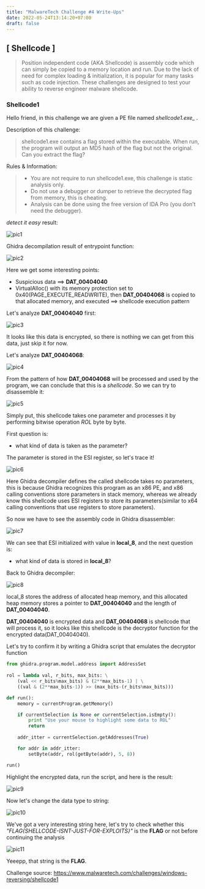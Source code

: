 ```yaml
---
title: "MalwareTech Challenge #4 Write-Ups"
date: 2022-05-24T13:14:20+07:00
draft: false
---
```


## [ Shellcode ]
> Position independent code (AKA Shellcode) is assembly code which can simply be copied to a memory location and run. Due to the lack of need for complex loading & initialization, it is popular for many tasks such as code injection. These challenges are designed to test your ability to reverse engineer malware shellcode. 


### Shellcode1

Hello friend, in this challenge we are given a PE file named *shellcode1.exe_* .

Description of this challenge:

> shellcode1.exe contains a flag stored within the executable. When run, the program will output an MD5 hash of the flag but not the original. Can you extract the flag?


Rules & Information:

> * You are not require to run shellcode1.exe, this challenge is static analysis only.
> * Do not use a debugger or dumper to retrieve the decrypted flag from memory, this is cheating.
> * Analysis can be done using the free version of IDA Pro (you don’t need the debugger).


*detect it easy* result:

![pic1](Snipaste_2022-05-24_13-36-40.jpg)


Ghidra decompilation result of entrypoint function:

![pic2](Snipaste_2022-05-24_13-50-34.jpg)


Here we get some interesting points:

* Suspicious data ==> **DAT_00404040**
* VirtualAlloc() with its memory protection set to 0x40(PAGE_EXECUTE_READWRITE), then **DAT_00404068** is copied to that allocated memory, and executed ==> shellcode execution pattern


Let's analyze **DAT_00404040** first:

![pic3](Snipaste_2022-05-24_14-26-02.jpg)


It looks like this data is encrypted, so there is nothing we can get from this data, just skip it for now.

Let's analyze **DAT_00404068**:

![pic4](Snipaste_2022-05-24_14-31-50.jpg)


From the pattern of how **DAT_00404068** will be processed and used by the program, we can conclude that this is a *shellcode*. So we can try to disassemble it:

![pic5](Snipaste_2022-05-24_14-44-42.jpg)


Simply put, this shellcode takes one parameter and processes it by performing bitwise operation *ROL* byte by byte.

First question is:

* what kind of data is taken as the parameter?


The parameter is stored in the ESI register, so let's trace it!

![pic6](Snipaste_2022-05-24_15-07-33.jpg)


Here Ghidra decompiler defines the called shellcode takes no parameters, this is because Ghidra recognizes this program as an x86 PE, and x86 calling conventions store parameters in stack memory, whereas we already know this shellcode uses ESI registers to store its parameters(similar to x64 calling conventions that use registers to store parameters).

So now we have to see the assembly code in Ghidra disassembler:

![pic7](Snipaste_2022-05-24_17-14-51.jpg)


We can see that ESI initialized with value in **local_8**, and the next question is:

* what kind of data is stored in **local_8**?


Back to Ghidra decompiler:

![pic8](Snipaste_2022-05-24_20-40-10.jpg)


local_8 stores the address of allocated heap memory, and this allocated heap memory stores a pointer to **DAT_00404040** and the length of **DAT_00404040**. 

**DAT_00404040** is encrypted data and **DAT_00404068** is shellcode that will process it, so it looks like this shellcode is the decryptor function for the encrypted data(DAT_00404040).

Let's try to confirm it by writing a Ghidra script that emulates the decryptor function

```python
from ghidra.program.model.address import AddressSet
 
rol = lambda val, r_bits, max_bits: \
    (val << r_bits%max_bits) & (2**max_bits-1) | \
    ((val & (2**max_bits-1)) >> (max_bits-(r_bits%max_bits)))

def run():
    memory = currentProgram.getMemory()

	if currentSelection is None or currentSelection.isEmpty():
		print "Use your mouse to highlight some data to ROL"
		return
		
	addr_itter = currentSelection.getAddresses(True)

	for addr in addr_itter:	
		setByte(addr, rol(getByte(addr), 5, 8))

run()
```


Highlight the encrypted data, run the script, and here is the result:

![pic9](Snipaste_2022-05-24_23-25-51.jpg)


Now let's change the data type to string:

![pic10](Snipaste_2022-05-24_23-40-51.jpg)


We've got a very interesting string here, let's try to check whether this *"FLAG{SHELLCODE-ISNT-JUST-FOR-EXPLOITS}"* is the **FLAG** or not before continuing the analysis

![pic11](Snipaste_2022-05-24_23-48-07.jpg)


Yeeepp, that string is the **FLAG**.

Challenge source: <https://www.malwaretech.com/challenges/windows-reversing/shellcode1>
